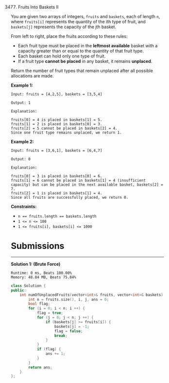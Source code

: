 3477. Fruits Into Baskets II

You are given two arrays of integers, `fruits` and `baskets`, each of length `n`, where `fruits[i]` represents the quantity of the ith type of fruit, and `baskets[j]` represents the capacity of the jth basket.

From left to right, place the fruits according to these rules:

* Each fruit type must be placed in the **leftmost available** basket with a capacity greater than or equal to the quantity of that fruit type.
* Each basket can hold only one type of fruit.
* If a fruit type **cannot be placed** in any basket, it remains **unplaced**.

Return the number of fruit types that remain unplaced after all possible allocations are made.

 

**Example 1:**
```
Input: fruits = [4,2,5], baskets = [3,5,4]

Output: 1

Explanation:

fruits[0] = 4 is placed in baskets[1] = 5.
fruits[1] = 2 is placed in baskets[0] = 3.
fruits[2] = 5 cannot be placed in baskets[2] = 4.
Since one fruit type remains unplaced, we return 1.
```

**Example 2:**
```
Input: fruits = [3,6,1], baskets = [6,4,7]

Output: 0

Explanation:

fruits[0] = 3 is placed in baskets[0] = 6.
fruits[1] = 6 cannot be placed in baskets[1] = 4 (insufficient capacity) but can be placed in the next available basket, baskets[2] = 7.
fruits[2] = 1 is placed in baskets[1] = 4.
Since all fruits are successfully placed, we return 0.
```
 

**Constraints:**

* `n == fruits.length == baskets.length`
* `1 <= n <= 100`
* `1 <= fruits[i], baskets[i] <= 1000`

# Submissions
---
**Solution 1: (Brute Force)**
```
Runtime: 0 ms, Beats 100.00%
Memory: 48.84 MB, Beats 75.84%
```
```c++
class Solution {
public:
    int numOfUnplacedFruits(vector<int>& fruits, vector<int>& baskets) {
        int n = fruits.size(), i, j, ans = 0;
        bool flag;
        for (i = 0; i < n; i ++) {
            flag = true;
            for (j = 0; j < n; j ++) {
                if (baskets[j] >= fruits[i]) {
                    baskets[j] = -1;
                    flag = false;
                    break;
                }
            }
            if (flag) {
                ans += 1;
            }
        }
        return ans;
    }
};
```
